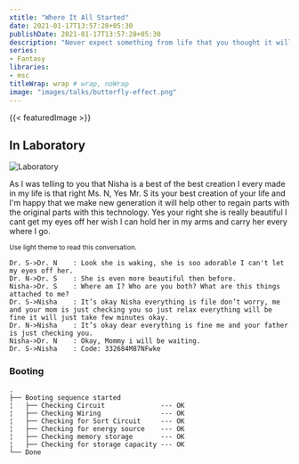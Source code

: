 ```yaml
---
xtitle: "Where It All Started"
date: 2021-01-17T13:57:28+05:30
publishDate: 2021-01-17T13:57:28+05:30
description: "Never expect something from life that you thought it will go as you wanted but it didn't went, life take test first and then teaches you and when you learned that lesson life gives you another test."
series:
- Fantasy
libraries:
- msc
titleWrap: wrap # wrap, noWrap
image: "images/talks/butterfly-effect.png"
---
```

{{< featuredImage >}}

## In Laboratory
![Laboratory](/images/talks/laboratory.jpg)

As I was telling to you that Nisha is a best of the best creation I every made in my life is that right Ms. N, Yes Mr. S its your best creation of your life and I'm happy that we make new generation it will help other to regain parts with the original parts with this technology. Yes your right she is really beautiful I cant get my eyes off her wish I can hold her in my arms and carry her every where I go.

<sup>Use light theme to read this conversation.</sup>

```msc
Dr. S->Dr. N	: Look she is waking, she is soo adorable I can't let my eyes off her.
Dr. N->Dr. S	: She is even more beautiful then before.
Nisha->Dr. S	: Where am I? Who are you both? What are this things attached to me?
Dr. S->Nisha	: It’s okay Nisha everything is file don’t worry, me and your mom is just checking you so just relax everything will be fine it will just take few minutes okay.
Dr. N->Nisha	: It’s okay dear everything is fine me and your father is just checking you.
Nisha->Dr. N	: Okay, Mommy i will be waiting.
Dr. S->Nisha	: Code: 332684M87NFwke
```

### Booting

```
.
├── Booting sequence started
¦   ├── Checking Circuit              --- OK
¦   ├── Checking Wiring               --- OK
¦   ├── Checking for Sort Circuit     --- OK
¦   ├── Checking for energy source    --- OK
¦   ├── Checking memory storage       --- OK
¦   ├── Checking for storage capacity --- OK
└── Done
```

